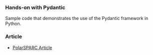 ### Hands-on with Pydantic

Sample code that demonstrates the use of the Pydantic framework in Python.

### Article

* [PolarSPARC Article](https://www.polarsparc.com/xhtml/Python-Pydantic.html)
